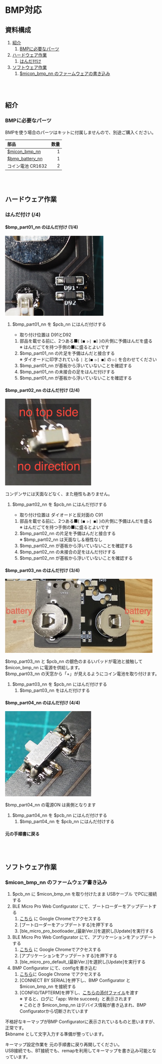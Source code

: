 # BMP対応

## 資料構成

1. [紹介](#%E7%B4%B9%E4%BB%8B)
    1. [BMPに必要なパーツ](#bmp%E3%81%AB%E5%BF%85%E8%A6%81%E3%81%AA%E3%83%91%E3%83%BC%E3%83%84)
1. [ハードウェア作業](#%E3%83%8F%E3%83%BC%E3%83%89%E3%82%A6%E3%82%A7%E3%82%A2%E4%BD%9C%E6%A5%AD)
    1. [はんだ付け](#%E3%81%AF%E3%82%93%E3%81%A0%E4%BB%98%E3%81%91-5)
1. [ソフトウェア作業](#%E3%82%BD%E3%83%95%E3%83%88%E3%82%A6%E3%82%A7%E3%82%A2%E4%BD%9C%E6%A5%AD)
    1. [$micon_bmp_nn のファームウェアの書き込み](#%E3%82%BD%E3%83%95%E3%83%88%E3%82%A6%E3%82%A7%E3%82%A2%E4%BD%9C%E6%A5%AD)

<BR>
<BR>

<!------------ 紹介 ------------>

## 紹介

### BMPに必要なパーツ


BMPを使う場合のパーツはキットに付属しませんので、別途ご購入ください。


| 部品 | 数量 |
|  :-  |  -:  |
| [$micon_bmp_nn](https://shop.yushakobo.jp/products/ble-micro-pro) | 1 |
| [$bmp_battery_nn](https://shop.yushakobo.jp/products/ble-micro-pro-battery-board/) | 1 |
| コイン電池 CR1632  | 2 |


<BR>
<BR>

<!------------ ハードウェア ------------>

## ハードウェア作業

### はんだ付け (/4)

#### $bmp_part01_nn のはんだ付け (1/4)

<img src="./images/bmp_handa_part01_state01.jpg" width="320px">

1. $bmp_part01_nn を $pcb_nn にはんだ付けする
    * 取り付け位置は D91とD92

    1. 部品を載せる前に、2つある■( `[■ ▷| ■]` )の片側に予備はんだを盛る  
       ※ はんだごてを持つ手側の■に盛るとよいです  
    1. $bmp_part01_nn の片足を予備はんだと接合する  
       ※ ダイオードに印字されている `|` と`[■ ▷| ■]` の `▷|` を合わせてください  
    1. $bmp_part01_nn が基板から浮いていないことを確認する  
    1. $bmp_part01_nn の未接合の足をはんだ付けする
    1. $bmp_part01_nn が基板から浮いていないことを確認する


#### $bmp_part02_nn のはんだ付け (2/4)

<img src="./images/bmp_handa_part02_state01.jpg" width="280px">

コンデンサには天面などなく、また極性もありません。

1. $bmp_part02_nn を $pcb_nn にはんだ付けする
    * 取り付け位置は ダイオードと反対面の C91

    1. 部品を載せる前に、2つある■( `[■ ▷| ■]` )の片側に予備はんだを盛る  
       ※ はんだごてを持つ手側の■に盛るとよいです  
    1. $bmp_part02_nn の片足を予備はんだと接合する  
       ※ $bmp_part02_nn は天面なし＆極性なし
    1. $bmp_part02_nn が基板から浮いていないことを確認する
    1. $bmp_part02_nn の未接合の足をはんだ付けする
    1. $bmp_part02_nn が基板から浮いていないことを確認する


#### $bmp_part03_nn のはんだ付け (3/4)

<img src="./images/bmp_handa_part03_state01.jpg" width="480px">

$bmp_part03_nn と $pcb_nn の銀色のまるいパッドが電池と接触して $micon_bmp_nn に電源を供給します。  
$bmp_part03_nn の天窓から「+」が見えるようにコイン電池を取り付けます。

1. $bmp_part03_nn を $pcb_nn にはんだ付けする
    1. $bmp_part03_nn をはんだ付けする


#### $bmp_part04_nn のはんだ付け (4/4)

<img src="./images/bmp_handa_part04_state01.jpg" width="280px">

$bmp_part04_nn の電源ON は奥側となります

1. $bmp_part04_nn を $pcb_nn にはんだ付けする
    1. $bmp_part04_nn を $pcb_nn にはんだ付けする


#### 元の手順書に戻る



<BR>
<BR>


<!------------ ソフトウェア ------------>

## ソフトウェア作業

### $micon_bmp_nn のファームウェア書き込み


1. $pcb_nn に $micon_bmp_nn を取り付けたまま USBケーブル でPCに接続する
1. BLE Micro Pro Web Configurator にて、ブートローダーをアップデートする
    1. [こちら](https://sekigon-gonnoc.github.io/BLE-Micro-Pro-WebConfigurator/) に Google Chromeでアクセスする
    1. [ブートローダーをアップデートする]を押下する
    1. [ble_micro_pro_bootloader_(最新Ver.)]を選択し[Update]を実行する
1. BLE Micro Pro Web Configurator にて、アプリケーションをアップデートする
    1. [こちら](https://sekigon-gonnoc.github.io/BLE-Micro-Pro-WebConfigurator/) に Google Chromeでアクセスする
    1. [アプリケーションをアップデートする]を押下する
    1. [ble_micro_pro_default_(最新Ver.)]を選択し[Update]を実行する
1. BMP Configurator にて、configを書き込む
    1. [こちら](https://sekigon-gonnoc.github.io/qmk_configurator/#/)に Google Chrome でアクセスする
    1. [CONNECT BY SERIAL]を押下し、BMP Configurator と $micon_bmp_nn を接続する
    1. [CONFIG/TAPTERM]を押下し、[こちらの添付ファイル](resources/bmp_config.json)を渡す  
       ※ すると、ログに「app: Write succeed」と表示されます  
       ※ このとき $micon_bmp_nn はデバイス情報が書き込まれ、BMP Configuratorから切断されています

不格好なキーマップがBMP Configuratorに表示されているものと思いますが、正常です。  
$kbname として文字入力する準備が整っています。

キーマップ設定作業を 元の手順書に戻り再開してください。  
USB接続でも、BT接続でも、remapを利用してキーマップを書き込み可能となっています。
